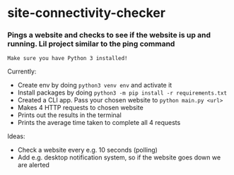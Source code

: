 # site-connectivity-checker

### Pings a website and checks to see if the website is up and running. Lil project similar to the ping command

    Make sure you have Python 3 installed!

Currently:
- Create env by doing `python3 venv env` and activate it
- Install packages by doing `python3 -m pip install -r requirements.txt`
- Created a CLI app. Pass your chosen website to `python main.py <url>`
- Makes 4 HTTP requests to chosen website
- Prints out the results in the terminal
- Prints the average time taken to complete all 4 requests

Ideas:
- Check a website every e.g. 10 seconds (polling)
- Add e.g. desktop notification system, so if the website goes down we are alerted